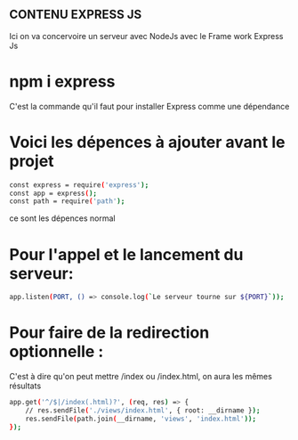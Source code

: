 ## CONTENU EXPRESS JS
 
 Ici on va concervoire un serveur avec NodeJs avec le 
 Frame work Express Js 

# npm i express

 C'est la commande qu'il faut pour installer Express 
 comme une dépendance 

# Voici les dépences à ajouter avant le projet 
```bash
const express = require('express');
const app = express();
const path = require('path');
```
ce sont les dépences normal 

# Pour l'appel et le lancement du serveur:

```bash 
app.listen(PORT, () => console.log(`Le serveur tourne sur ${PORT}`));

```

# Pour faire de la redirection optionnelle :
C'est à dire qu'on peut mettre /index ou /index.html, on aura les mêmes résultats

```bash
app.get('^/$|/index(.html)?', (req, res) => {
    // res.sendFile('./views/index.html', { root: __dirname });
    res.sendFile(path.join(__dirname, 'views', 'index.html'));
});
```